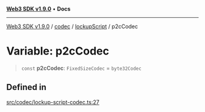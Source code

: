 [**Web3 SDK v1.9.0**](../../../../../README.md) • **Docs**

***

[Web3 SDK v1.9.0](../../../../../globals.md) / [codec](../../../README.md) / [lockupScript](../README.md) / p2cCodec

# Variable: p2cCodec

> `const` **p2cCodec**: `FixedSizeCodec` = `byte32Codec`

## Defined in

[src/codec/lockup-script-codec.ts:27](https://github.com/Mystic-Nayy/alephium-web3/blob/c1afd789a197ce5fe21f08c2965942090157c33d/packages/web3/src/codec/lockup-script-codec.ts#L27)
